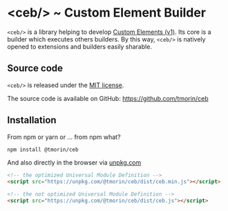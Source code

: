 # &lt;ceb/&gt; ~ Custom Element Builder

`<ceb/>` is a library helping to develop [Custom Elements (v1)].
Its core is a builder which executes others builders.
By this way, `<ceb/>` is natively opened to extensions and builders easily sharable.

## Source code

`<ceb/>` is released under the [MIT license].

The source code is available on GitHub: https://github.com/tmorin/ceb

## Installation

From npm or yarn or ... from npm what?

```bash
npm install @tmorin/ceb
```

And also directly in the browser via [unpkg.com]

```html
<!-- the optimized Universal Module Definition -->
<script src="https://unpkg.com/@tmorin/ceb/dist/ceb.min.js"></script>
```

```html
<!-- the not optimized Universal Module Definition -->
<script src="https://unpkg.com/@tmorin/ceb/dist/ceb.js"></script>
```

[Custom Elements (v1)]: https://html.spec.whatwg.org/multipage/custom-elements.html
[MIT license]: http://opensource.org/licenses/MIT
[unpkg.com]: https://unpkg.com
